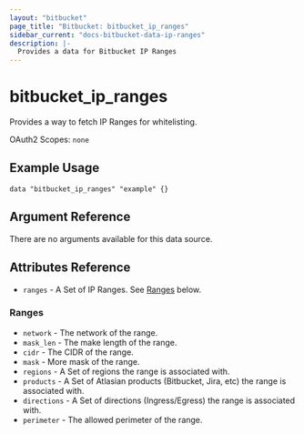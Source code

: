 ```yaml
---
layout: "bitbucket"
page_title: "Bitbucket: bitbucket_ip_ranges"
sidebar_current: "docs-bitbucket-data-ip-ranges"
description: |-
  Provides a data for Bitbucket IP Ranges
---
```


# bitbucket\_ip\_ranges

Provides a way to fetch IP Ranges for whitelisting.

OAuth2 Scopes: `none`

## Example Usage

```hcl
data "bitbucket_ip_ranges" "example" {}
```

## Argument Reference

There are no arguments available for this data source.

## Attributes Reference

* `ranges` - A Set of IP Ranges. See [Ranges](#ranges) below.

### Ranges

* `network` - The network of the range.
* `mask_len` - The make length of the range.
* `cidr` - The CIDR of the range.
* `mask` - More mask of the range.
* `regions` - A Set of regions the range is associated with.
* `products` - A Set of Atlasian products (Bitbucket, Jira, etc) the range is associated with.
* `directions` - A Set of directions (Ingress/Egress) the range is associated with.
* `perimeter` - The allowed perimeter of the range.
